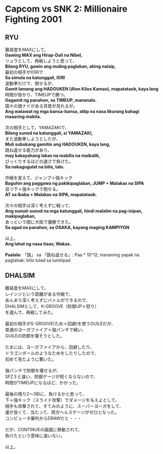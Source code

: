 # Capcom vs SNK 2: Millionaire Fighting 2001

## RYU
難易度をMAXにして、<br/>
<b>Gawing MAX ang Hirap-Dali na Nibel,</b><br/>
リュウとして、再戦しようと思って、<br/>
<b>Bilang RYU, gawin ang muling paglaban, aking naisip,</b><br/>
最初の相手がIORIで<br/>
<b>Sa simula na katunggali, IORI</b><br/>
波動拳だけで、倒せるが、<br/>
<b>Gamit lamang ang HADOUKEN (Alon Kilos Kamao), mapatataob, kaya lang</b><br/>
時間が掛かり、TIMEUPで勝つ。<br/>
<b>Gagamit ng panahon, sa TIMEUP, mananalo.</b><br/>
国々の旗ナドがある背景が見れるが。<br/>
<b>Ang watawat ng mga bansa-bansa, atbp na nasa likurang bahagi maaaring makita.</b><br/>
<br/>
次の相手として、YAMAZAKIで、<br/>
<b>Bilang sunod na katunggali, si YAMAZAKI,</b><br/>
また波動拳しようとしたが、<br/>
<b>Muli subukang gamitin ang HADOUKEN, kaya lang,</b><br/>
跳ね返せる能力があり、<br/>
<b>may kakayahang lakas na mabilis na maibalik,</b><br/>
びっくりするほどの速さで負けた。<br/>
<b>Sa nakagugulat na bilis, talo.</b><br/>
<br/>
作戦を変えて、ジャンプ＋強キック<br/>
<b>Baguhin ang paggawa ng pakikipaglaban, JUMP + Malakas na SIPA</b><br/>
且つ下＋強キックで倒せる。<br/>
<b>AT sa Ibaba + Malakas na SIPA, mapatataob.</b><br/>
<br/>
次々の相手は深く考えずに戦って、<br/>
<b>Ang sunud-sunod na mga katunggali, hindi malalim na pag-isipan, makipaglaban,</b><br/>
あっという間に大阪で優勝できた。<br/>
<b>Sa agad na panahon, sa OSAKA, kayang maging KAMPIYON</b><br/>
<br/>
以上。<br/>
<b>Ang lahat ng nasa itaas; Wakas.</b><br/>
<br/>
<b>Paalala:</b> 「跳」 sa 「跳ね返せる」: Paa * 10^12; maraming yapak na pagtahak; bilis tulad sa lumilipad

## DHALSIM
難易度をMAXにして、<br/>
レインジという距離がある作戦で、<br/>
あんまり深く考えずにバトルができるので、<br/>
DHALSIMとして、K-GROOVE（防御UP＋怒り）<br/>
を選んで、再戦してみた。<br/>
<br/>
最初の相手がS-GROOVE(ため＋回避)を使うGUILEだが、<br/>
普通のヨーガファイア＋強パンチで戦い、<br/>
GUILEの防御を壊そうとした。<br/>
<br/>
たまには、ヨーガファイアから、回避したり、<br/>
ドラゴンボールのようなためをしたりしたので、<br/>
初めて見たように驚いた。<br/>
<br/>
強パンチで防御を壊せるが、<br/>
SFZ３と違い、防御ゲージが短くならないので、<br/>
時間がTIMEUPになるほど、かかった。<br/>
<br/>
最後の残り2～3秒に、負けるかと思って、<br/>
下＋強キック（スライド攻撃）でダメージを与えよとして、<br/>
相手も攻撃されて、すてみのように、スーパーヨーガをして、<br/>
運が良くて、当たって、両方ヘルスゲージがゼロとなった。<br/>
コンピュータ審判からDRAWだと・・・<br/>
<br/>
だが、CONTINUEの画面に移動されて、<br/>
負けたという意味に違いない。<br/>
<br/>
以上。
